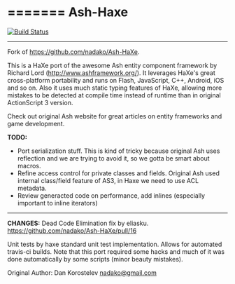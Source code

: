 =======
Ash-Haxe
========

[![Build Status](https://travis-ci.org/Rahazan/Ash-Haxe.svg)](https://travis-ci.org/Rahazan/Ash-Haxe)

----
Fork of https://github.com/nadako/Ash-HaXe.

This is a HaXe port of the awesome Ash entity component framework by Richard Lord (http://www.ashframework.org/).
It leverages HaXe's great cross-platform portability and runs on Flash, JavaScript, C++, Android, iOS and so on.
Also it uses much static typing features of HaXe, allowing more mistakes to be detected at compile time instead
of runtime than in original ActionScript 3 version.

Check out original Ash website for great articles on entity frameworks and game development.

**TODO:**

 * Port serialization stuff. This is kind of tricky because original Ash uses reflection and we are trying to avoid it, so we gotta be smart about macros.
 * Refine access control for private classes and fields. Original Ash used internal class/field feature of AS3, in Haxe we need to use ACL metadata.
 * Review generacted code on performance, add inlines (especially important to inline iterators)

----
**CHANGES:**
Dead Code Elimination fix by eliasku.
https://github.com/nadako/Ash-HaXe/pull/16

Unit tests by haxe standard unit test implementation. Allows for automated travis-ci builds.
Note that this port required some hacks and much of it was done automatically by some scripts (minor beauty mistakes).


Original Author: Dan Korostelev <nadako@gmail.com>

